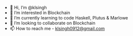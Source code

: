- 👋 Hi, I’m @klsingh
- 👀 I’m interested in Blockchain
- 🌱 I’m currently learning to code Haskell, Plutus & Marlowe
- 💞️ I’m looking to collaborate on Blockchain
- 📫 How to reach me - klsingh0912@gmail.com

<!---
klsingh/klsingh is a ✨ special ✨ repository because its `README.md` (this file) appears on your GitHub profile.
You can click the Preview link to take a look at your changes.
--->
